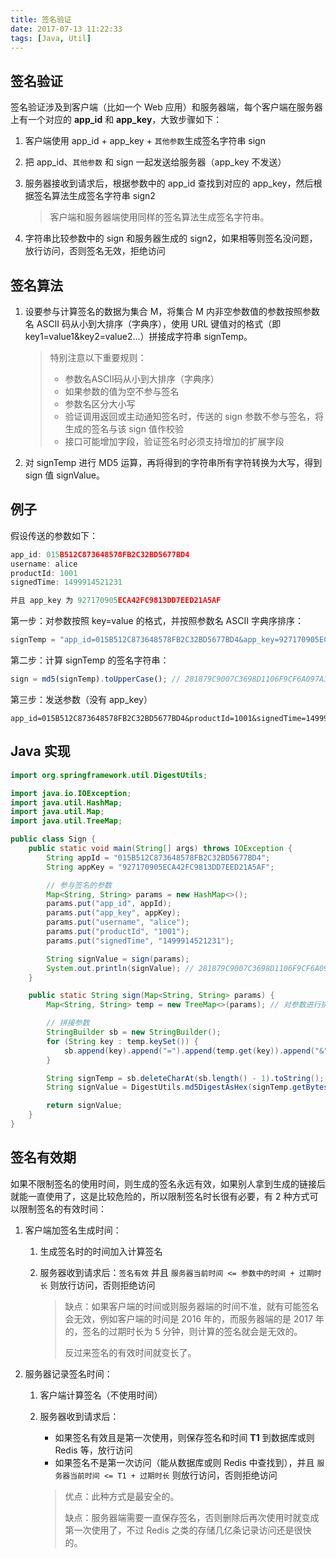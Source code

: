 ```yaml
---
title: 签名验证
date: 2017-07-13 11:22:33
tags: [Java, Util]
---
```


## 签名验证

签名验证涉及到客户端（比如一个 Web 应用）和服务器端，每个客户端在服务器上有一个对应的 **app_id** 和 **app_key**，大致步骤如下：

1. 客户端使用 app_id + app_key + `其他参数`生成签名字符串 sign

2. 把 app_id、`其他参数` 和 sign 一起发送给服务器（app_key 不发送）

3. 服务器接收到请求后，根据参数中的 app_id 查找到对应的 app_key，然后根据签名算法生成签名字符串 sign2

   > 客户端和服务器端使用同样的签名算法生成签名字符串。

4. 字符串比较参数中的 sign 和服务器生成的 sign2，如果相等则签名没问题，放行访问，否则签名无效，拒绝访问<!--more-->

## 签名算法

1. 设要参与计算签名的数据为集合 M，将集合 M 内非空参数值的参数按照参数名 ASCII 码从小到大排序（字典序），使用 URL 键值对的格式（即key1=value1&key2=value2…）拼接成字符串 signTemp。

   > 特别注意以下重要规则：
   >
   > * 参数名ASCII码从小到大排序（字典序）
   > * 如果参数的值为空不参与签名
   > * 参数名区分大小写
   > * 验证调用返回或主动通知签名时，传送的 sign 参数不参与签名，将生成的签名与该 sign 值作校验
   > * 接口可能增加字段，验证签名时必须支持增加的扩展字段

2. 对 signTemp 进行 MD5 运算，再将得到的字符串所有字符转换为大写，得到 sign 值 signValue。

## 例子

假设传送的参数如下：

```js
app_id: 015B512C873648578FB2C32BD5677BD4
username: alice
productId: 1001
signedTime: 1499914521231

并且 app_key 为 927170905ECA42FC9813DD7EED21A5AF
```

第一步：对参数按照 key=value 的格式，并按照参数名 ASCII 字典序排序：

```js
signTemp = "app_id=015B512C873648578FB2C32BD5677BD4&app_key=927170905ECA42FC9813DD7EED21A5AF&productId=1001&signedTime=1499914521231&username=alice";
```

第二步：计算 signTemp 的签名字符串：

```js
sign = md5(signTemp).toUpperCase(); // 281879C9007C3698D1106F9CF6A097A3
```

第三步：发送参数（没有 app_key）

```
app_id=015B512C873648578FB2C32BD5677BD4&productId=1001&signedTime=1499914521231&username=alice&sign=33A62BBCEF9D4AF675ADC6BAEA468B99
```

## Java 实现

```java
import org.springframework.util.DigestUtils;

import java.io.IOException;
import java.util.HashMap;
import java.util.Map;
import java.util.TreeMap;

public class Sign {
    public static void main(String[] args) throws IOException {
        String appId = "015B512C873648578FB2C32BD5677BD4";
        String appKey = "927170905ECA42FC9813DD7EED21A5AF";

        // 参与签名的参数
        Map<String, String> params = new HashMap<>();
        params.put("app_id", appId);
        params.put("app_key", appKey);
        params.put("username", "alice");
        params.put("productId", "1001");
        params.put("signedTime", "1499914521231");

        String signValue = sign(params);
        System.out.println(signValue); // 281879C9007C3698D1106F9CF6A097A3
    }

    public static String sign(Map<String, String> params) {
        Map<String, String> temp = new TreeMap<>(params); // 对参数进行排序

        // 拼接参数
        StringBuilder sb = new StringBuilder();
        for (String key : temp.keySet()) {
            sb.append(key).append("=").append(temp.get(key)).append("&");
        }

        String signTemp = sb.deleteCharAt(sb.length() - 1).toString(); // 去掉最后一个 &
        String signValue = DigestUtils.md5DigestAsHex(signTemp.getBytes()).toUpperCase(); // 使用 MD5 计算签名字符串

        return signValue;
    }
}
```

## 签名有效期

如果不限制签名的使用时间，则生成的签名永远有效，如果别人拿到生成的链接后就能一直使用了，这是比较危险的，所以限制签名时长很有必要，有 2 种方式可以限制签名的有效时间：

1. 客户端加签名生成时间：

   1. 生成签名时的时间加入计算签名

   2. 服务器收到请求后：`签名有效` 并且 `服务器当前时间 <= 参数中的时间 + 过期时长` 则放行访问，否则拒绝访问

      > 缺点：如果客户端的时间或则服务器端的时间不准，就有可能签名会无效，例如客户端的时间是 2016 年的，而服务器端的是 2017 年的，签名的过期时长为 5 分钟，则计算的签名就会是无效的。
      >
      > 反过来签名的有效时间就变长了。

2. 服务器记录签名时间：

   1. 客户端计算签名（不使用时间）

   2. 服务器收到请求后：

      * 如果签名有效且是第一次使用，则保存签名和时间 **T1** 到数据库或则 Redis 等，放行访问
      * 如果签名不是第一次访问（能从数据库或则 Redis 中查找到），并且 `服务器当前时间 <= T1 + 过期时长` 则放行访问，否则拒绝访问

      > 优点：此种方式是最安全的。
      >
      > 缺点：服务器端需要一直保存签名，否则删除后再次使用时就变成第一次使用了，不过 Redis 之类的存储几亿条记录访问还是很快的。